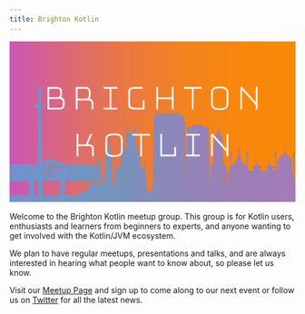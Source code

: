```yaml
---
title: Brighton Kotlin
---
```


![Brighton Kotlin Banner](/images/bk-banner.png)

Welcome to the Brighton Kotlin meetup group. This group is for Kotlin users, enthusiasts and learners from beginners to experts, and anyone wanting to get involved with the Kotlin/JVM ecosystem.

We plan to have regular meetups, presentations and talks, and are always interested in hearing what people want to know about, so please let us know.

Visit our [Meetup Page](https://www.meetup.com/Brighton-Kotlin/) and sign up to come along to our next event or follow us on [Twitter](https://twitter.com/brightonkotlin) for all the latest news.
